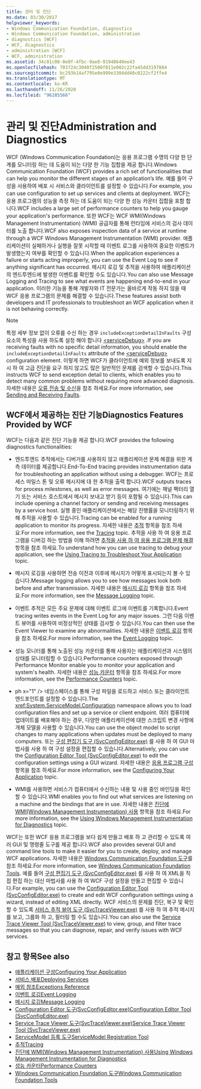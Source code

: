 ```yaml
---
title: 관리 및 진단
ms.date: 03/30/2017
helpviewer_keywords:
- Windows Communication Foundation, diagnostics
- Windows Communication Foundation, administration
- diagnostics [WCF]
- WCF, diagnostics
- administration [WCF]
- WCF, administration
ms.assetid: 34c81c08-0e0f-4fbc-9ae8-91948640ee43
ms.openlocfilehash: 703724c3040f2508f011e002c22fa45dd3197884
ms.sourcegitcommit: bc293b14af795e0e999e3304dd40c0222cf2ffe4
ms.translationtype: MT
ms.contentlocale: ko-KR
ms.lasthandoff: 11/26/2020
ms.locfileid: "96285566"
---
```

# <a name="administration-and-diagnostics"></a><span data-ttu-id="95d0f-102">관리 및 진단</span><span class="sxs-lookup"><span data-stu-id="95d0f-102">Administration and Diagnostics</span></span>

<span data-ttu-id="95d0f-103">WCF (Windows Communication Foundation)는 응용 프로그램 수명의 다양 한 단계를 모니터링 하는 데 도움이 되는 다양 한 기능 집합을 제공 합니다.</span><span class="sxs-lookup"><span data-stu-id="95d0f-103">Windows Communication Foundation (WCF) provides a rich set of functionalities that can help you monitor the different stages of an application’s life.</span></span> <span data-ttu-id="95d0f-104">예를 들어 구성을 사용하여 배포 시 서비스와 클라이언트를 설정할 수 있습니다.</span><span class="sxs-lookup"><span data-stu-id="95d0f-104">For example, you can use configuration to set up services and clients at deployment.</span></span> <span data-ttu-id="95d0f-105">WCF는 응용 프로그램의 성능을 측정 하는 데 도움이 되는 다양 한 성능 카운터 집합을 포함 합니다.</span><span class="sxs-lookup"><span data-stu-id="95d0f-105">WCF includes a large set of performance counters to help you gauge your application's performance.</span></span> <span data-ttu-id="95d0f-106">또한 WCF는 WCF WMI(Windows Management Instrumentation) (WMI) 공급자를 통해 런타임에 서비스의 검사 데이터를 노출 합니다.</span><span class="sxs-lookup"><span data-stu-id="95d0f-106">WCF also exposes inspection data of a service at runtime through a WCF Windows Management Instrumentation (WMI) provider.</span></span> <span data-ttu-id="95d0f-107">애플리케이션이 실패하거나 실행을 잘못 시작할 때 이벤트 로그를 사용하여 중요한 이벤트가 발생했는지 여부를 확인할 수 있습니다.</span><span class="sxs-lookup"><span data-stu-id="95d0f-107">When the application experiences a failure or starts acting improperly, you can use the Event Log to see if anything significant has occurred.</span></span> <span data-ttu-id="95d0f-108">메시지 로깅 및 추적을 사용하여 애플리케이션의 엔드투엔드에 발생한 이벤트를 확인할 수도 있습니다.</span><span class="sxs-lookup"><span data-stu-id="95d0f-108">You can also use Message Logging and Tracing to see what events are happening end-to-end in your application.</span></span> <span data-ttu-id="95d0f-109">이러한 기능을 통해 개발자와 IT 전문가는 올바르게 작동 하지 않을 때 WCF 응용 프로그램의 문제를 해결할 수 있습니다.</span><span class="sxs-lookup"><span data-stu-id="95d0f-109">These features assist both developers and IT professionals to troubleshoot an WCF application when it is not behaving correctly.</span></span>  
  
> [!NOTE]
> <span data-ttu-id="95d0f-110">특정 세부 정보 없이 오류를 수신 하는 경우 `includeExceptionDetailInFaults` 구성 요소의 특성을 사용 하도록 설정 해야 합니다 [\<serviceDebug>](../../configure-apps/file-schema/wcf/servicedebug.md) .</span><span class="sxs-lookup"><span data-stu-id="95d0f-110">If you are receiving faults with no specific detail information, you should enable the `includeExceptionDetailInFaults` attribute of the [\<serviceDebug>](../../configure-apps/file-schema/wcf/servicedebug.md) configuration element.</span></span> <span data-ttu-id="95d0f-111">이렇게 하면 WCF가 클라이언트에 예외 정보를 보내도록 지시 하 여 고급 진단을 요구 하지 않고도 많은 일반적인 문제를 검색할 수 있습니다.</span><span class="sxs-lookup"><span data-stu-id="95d0f-111">This instructs WCF to send exception detail to clients, which enables you to detect many common problems without requiring more advanced diagnosis.</span></span> <span data-ttu-id="95d0f-112">자세한 내용은 [오류 전송 및 수신](../sending-and-receiving-faults.md)을 참조 하세요.</span><span class="sxs-lookup"><span data-stu-id="95d0f-112">For more information, see [Sending and Receiving Faults](../sending-and-receiving-faults.md).</span></span>  
  
## <a name="diagnostics-features-provided-by-wcf"></a><span data-ttu-id="95d0f-113">WCF에서 제공하는 진단 기능</span><span class="sxs-lookup"><span data-stu-id="95d0f-113">Diagnostics Features Provided by WCF</span></span>  

 <span data-ttu-id="95d0f-114">WCF는 다음과 같은 진단 기능을 제공 합니다.</span><span class="sxs-lookup"><span data-stu-id="95d0f-114">WCF provides the following diagnostics functionalities:</span></span>  
  
- <span data-ttu-id="95d0f-115">엔드투엔드 추적에서는 디버거를 사용하지 않고 애플리케이션 문제 해결을 위한 계측 데이터를 제공합니다.</span><span class="sxs-lookup"><span data-stu-id="95d0f-115">End-To-End tracing provides instrumentation data for troubleshooting an application without using a debugger.</span></span> <span data-ttu-id="95d0f-116">WCF는 프로세스 마일스 톤 및 오류 메시지에 대 한 추적을 출력 합니다.</span><span class="sxs-lookup"><span data-stu-id="95d0f-116">WCF outputs traces for process milestones, as well as error messages.</span></span> <span data-ttu-id="95d0f-117">여기에는 채널 팩터리 열기 또는 서비스 호스트에서 메시지 보내고 받기 등이 포함될 수 있습니다.</span><span class="sxs-lookup"><span data-stu-id="95d0f-117">This can include opening a channel factory or sending and receiving messages by a service host.</span></span> <span data-ttu-id="95d0f-118">실행 중인 애플리케이션에서는 해당 진행률을 모니터링하기 위해 추적을 사용할 수 있습니다.</span><span class="sxs-lookup"><span data-stu-id="95d0f-118">Tracing can be enabled for a running application to monitor its progress.</span></span> <span data-ttu-id="95d0f-119">자세한 내용은 [추적](./tracing/index.md) 항목을 참조 하세요.</span><span class="sxs-lookup"><span data-stu-id="95d0f-119">For more information, see the [Tracing](./tracing/index.md) topic.</span></span> <span data-ttu-id="95d0f-120">추적을 사용 하 여 응용 프로그램을 디버깅 하는 방법을 이해 하려면 [추적을 사용 하 여 응용 프로그램 문제 해결](./tracing/using-tracing-to-troubleshoot-your-application.md) 항목을 참조 하세요.</span><span class="sxs-lookup"><span data-stu-id="95d0f-120">To understand how you can use tracing to debug your application, see the [Using Tracing to Troubleshoot Your Application](./tracing/using-tracing-to-troubleshoot-your-application.md) topic.</span></span>  
  
- <span data-ttu-id="95d0f-121">메시지 로깅을 사용하면 전송 이전과 이후에 메시지가 어떻게 표시되는지 볼 수 있습니다.</span><span class="sxs-lookup"><span data-stu-id="95d0f-121">Message logging allows you to see how messages look both before and after transmission.</span></span> <span data-ttu-id="95d0f-122">자세한 내용은 [메시지 로깅](message-logging.md) 항목을 참조 하세요.</span><span class="sxs-lookup"><span data-stu-id="95d0f-122">For more information, see the [Message Logging](message-logging.md) topic.</span></span>  
  
- <span data-ttu-id="95d0f-123">이벤트 추적은 모든 주요 문제에 대해 이벤트 로그에 이벤트를 기록합니다.</span><span class="sxs-lookup"><span data-stu-id="95d0f-123">Event tracing writes events in the Event Log for any major issues.</span></span> <span data-ttu-id="95d0f-124">그런 다음 이벤트 뷰어를 사용하여 비정상적인 상태를 검사할 수 있습니다.</span><span class="sxs-lookup"><span data-stu-id="95d0f-124">You can then use the Event Viewer to examine any abnormalities.</span></span> <span data-ttu-id="95d0f-125">자세한 내용은 [이벤트 로깅](./event-logging/index.md) 항목을 참조 하세요.</span><span class="sxs-lookup"><span data-stu-id="95d0f-125">For more information, see the [Event Logging](./event-logging/index.md) topic.</span></span>  
  
- <span data-ttu-id="95d0f-126">성능 모니터를 통해 노출된 성능 카운터를 통해 사용자는 애플리케이션과 시스템의 상태를 모니터링할 수 있습니다.</span><span class="sxs-lookup"><span data-stu-id="95d0f-126">Performance counters exposed through Performance Monitor enable you to monitor your application and system's health.</span></span> <span data-ttu-id="95d0f-127">자세한 내용은 [성능 카운터](./performance-counters/index.md) 항목을 참조 하세요.</span><span class="sxs-lookup"><span data-stu-id="95d0f-127">For more information, see the [Performance Counters](./performance-counters/index.md) topic.</span></span>  
  
- <span data-ttu-id="95d0f-128">ph x="1" /&gt; 네임스페이스를 통해 구성 파일을 로드하고 서비스 또는 클라이언트 엔드포인트를 설정할 수 있습니다.</span><span class="sxs-lookup"><span data-stu-id="95d0f-128">The <xref:System.ServiceModel.Configuration> namespace allows you to load configuration files and set up a service or client endpoint.</span></span> <span data-ttu-id="95d0f-129">여러 컴퓨터에 업데이트를 배포해야 하는 경우, 다양한 애플리케이션에 대한 스크립트 변경 사항에 개체 모델을 사용할 수 있습니다.</span><span class="sxs-lookup"><span data-stu-id="95d0f-129">You can use the object model to script changes to many applications when updates must be deployed to many computers.</span></span> <span data-ttu-id="95d0f-130">또는 [구성 편집기 도구 (SvcConfigEditor.exe)](../configuration-editor-tool-svcconfigeditor-exe.md) 를 사용 하 여 GUI 마법사를 사용 하 여 구성 설정을 편집할 수 있습니다.</span><span class="sxs-lookup"><span data-stu-id="95d0f-130">Alternatively, you can use the [Configuration Editor Tool (SvcConfigEditor.exe)](../configuration-editor-tool-svcconfigeditor-exe.md) to edit the configuration settings using a GUI wizard.</span></span> <span data-ttu-id="95d0f-131">자세한 내용은 [응용 프로그램 구성](configuring-your-application.md) 항목을 참조 하세요.</span><span class="sxs-lookup"><span data-stu-id="95d0f-131">For more information, see the [Configuring Your Application](configuring-your-application.md) topic.</span></span>  
  
- <span data-ttu-id="95d0f-132">WMI를 사용하면 서비스가 컴퓨터에서 수신하는 내용 및 사용 중인 바인딩을 확인할 수 있습니다.</span><span class="sxs-lookup"><span data-stu-id="95d0f-132">WMI enables you to find out what services are listening on a machine and the bindings that are in use.</span></span> <span data-ttu-id="95d0f-133">자세한 내용은 [진단에 WMI(Windows Management Instrumentation) 사용](./wmi/index.md) 항목을 참조 하세요.</span><span class="sxs-lookup"><span data-stu-id="95d0f-133">For more information, see the [Using Windows Management Instrumentation for Diagnostics](./wmi/index.md) topic.</span></span>  
  
 <span data-ttu-id="95d0f-134">WCF는 또한 WCF 응용 프로그램을 보다 쉽게 만들고 배포 하 고 관리할 수 있도록 여러 GUI 및 명령줄 도구를 제공 합니다.</span><span class="sxs-lookup"><span data-stu-id="95d0f-134">WCF also provides several GUI and command line tools to make it easier for you to create, deploy, and manage WCF applications.</span></span> <span data-ttu-id="95d0f-135">자세한 내용은 [Windows Communication Foundation 도구](../tools.md)를 참조 하세요.</span><span class="sxs-lookup"><span data-stu-id="95d0f-135">For more information, see [Windows Communication Foundation Tools](../tools.md).</span></span> <span data-ttu-id="95d0f-136">예를 들어 [구성 편집기 도구 (SvcConfigEditor.exe)](../configuration-editor-tool-svcconfigeditor-exe.md) 를 사용 하 여 XML을 직접 편집 하는 대신 마법사를 사용 하 여 WCF 구성 설정을 만들고 편집할 수 있습니다.</span><span class="sxs-lookup"><span data-stu-id="95d0f-136">For example, you can use the [Configuration Editor Tool (SvcConfigEditor.exe)](../configuration-editor-tool-svcconfigeditor-exe.md) to create and edit WCF configuration settings using a wizard, instead of editing XML directly.</span></span> <span data-ttu-id="95d0f-137">WCF 서비스의 문제를 진단, 복구 및 확인할 수 있도록 [서비스 추적 뷰어 도구 (SvcTraceViewer.exe)](../service-trace-viewer-tool-svctraceviewer-exe.md) 를 사용 하 여 추적 메시지를 보고, 그룹화 하 고, 필터링 할 수도 있습니다.</span><span class="sxs-lookup"><span data-stu-id="95d0f-137">You can also use the [Service Trace Viewer Tool (SvcTraceViewer.exe)](../service-trace-viewer-tool-svctraceviewer-exe.md) to view, group, and filter trace messages so that you can diagnose, repair, and verify issues with WCF services.</span></span>  
  
## <a name="see-also"></a><span data-ttu-id="95d0f-138">참고 항목</span><span class="sxs-lookup"><span data-stu-id="95d0f-138">See also</span></span>

- [<span data-ttu-id="95d0f-139">애플리케이션 구성</span><span class="sxs-lookup"><span data-stu-id="95d0f-139">Configuring Your Application</span></span>](configuring-your-application.md)
- [<span data-ttu-id="95d0f-140">서비스 배포</span><span class="sxs-lookup"><span data-stu-id="95d0f-140">Deploying Services</span></span>](deploying-services.md)
- [<span data-ttu-id="95d0f-141">예외 참조</span><span class="sxs-lookup"><span data-stu-id="95d0f-141">Exceptions Reference</span></span>](./exceptions-reference/index.md)
- [<span data-ttu-id="95d0f-142">이벤트 로깅</span><span class="sxs-lookup"><span data-stu-id="95d0f-142">Event Logging</span></span>](./event-logging/index.md)
- [<span data-ttu-id="95d0f-143">메시지 로깅</span><span class="sxs-lookup"><span data-stu-id="95d0f-143">Message Logging</span></span>](message-logging.md)
- [<span data-ttu-id="95d0f-144">Configuration Editor 도구(SvcConfigEditor.exe)</span><span class="sxs-lookup"><span data-stu-id="95d0f-144">Configuration Editor Tool (SvcConfigEditor.exe)</span></span>](../configuration-editor-tool-svcconfigeditor-exe.md)
- [<span data-ttu-id="95d0f-145">Service Trace Viewer 도구(SvcTraceViewer.exe)</span><span class="sxs-lookup"><span data-stu-id="95d0f-145">Service Trace Viewer Tool (SvcTraceViewer.exe)</span></span>](../service-trace-viewer-tool-svctraceviewer-exe.md)
- [<span data-ttu-id="95d0f-146">ServiceModel 등록 도구</span><span class="sxs-lookup"><span data-stu-id="95d0f-146">ServiceModel Registration Tool</span></span>](servicemodel-registration-tool.md)
- [<span data-ttu-id="95d0f-147">추적</span><span class="sxs-lookup"><span data-stu-id="95d0f-147">Tracing</span></span>](./tracing/index.md)
- [<span data-ttu-id="95d0f-148">진단에 WMI(Windows Management Instrumentation) 사용</span><span class="sxs-lookup"><span data-stu-id="95d0f-148">Using Windows Management Instrumentation for Diagnostics</span></span>](./wmi/index.md)
- [<span data-ttu-id="95d0f-149">성능 카운터</span><span class="sxs-lookup"><span data-stu-id="95d0f-149">Performance Counters</span></span>](./performance-counters/index.md)
- [<span data-ttu-id="95d0f-150">Windows Communication Foundation 도구</span><span class="sxs-lookup"><span data-stu-id="95d0f-150">Windows Communication Foundation Tools</span></span>](../tools.md)
